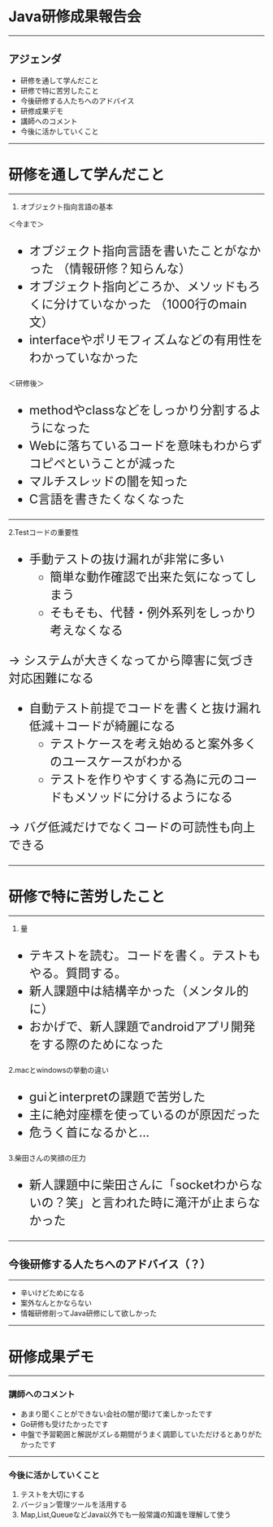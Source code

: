 <!-- $theme: gaia -->

# Java研修成果報告会
---
## アジェンダ
* 研修を通して学んだこと
* 研修で特に苦労したこと
* 今後研修する人たちへのアドバイス
* 研修成果デモ
* 講師へのコメント
* 今後に活かしていくこと


---

# 研修を通して学んだこと
---

1. オブジェクト指向言語の基本

＜今まで＞  

<font size="5">

* オブジェクト指向言語を書いたことがなかった
（情報研修？知らんな）
* オブジェクト指向どころか、メソッドもろくに分けていなかった
（1000行のmain文）
* interfaceやポリモフィズムなどの有用性をわかっていなかった

</font>

＜研修後＞

<font size="5">

* methodやclassなどをしっかり分割するようになった
* Webに落ちているコードを意味もわからずコピペということが減った
* マルチスレッドの闇を知った
* C言語を書きたくなくなった

</font>

---

2.Testコードの重要性

<font size="5">

* 手動テストの抜け漏れが非常に多い
	* 簡単な動作確認で出来た気になってしまう
	* そもそも、代替・例外系列をしっかり考えなくなる
	
→ システムが大きくなってから障害に気づき対応困難になる
* 自動テスト前提でコードを書くと抜け漏れ低減＋コードが綺麗になる
	* テストケースを考え始めると案外多くのユースケースがわかる
	* テストを作りやすくする為に元のコードもメソッドに分けるようになる
	
→ バグ低減だけでなくコードの可読性も向上できる

</font>

---

# 研修で特に苦労したこと

---

1. 量

<font size="5">

* テキストを読む。コードを書く。テストもやる。質問する。
* 新人課題中は結構辛かった（メンタル的に）
* おかげで、新人課題でandroidアプリ開発をする際のためになった

</font>

2.macとwindowsの挙動の違い

<font size="5">

* guiとinterpretの課題で苦労した
* 主に絶対座標を使っているのが原因だった
* 危うく首になるかと...

</font>

3.柴田さんの笑顔の圧力

<font size="5">

* 新人課題中に柴田さんに「socketわからないの？笑」と言われた時に滝汗が止まらなかった

</font>

---

## 今後研修する人たちへのアドバイス（？）

---

* 辛いけどためになる
* 案外なんとかならない
* 情報研修削ってJava研修にして欲しかった

---

# 研修成果デモ

---

### 講師へのコメント
 * あまり聞くことができない会社の闇が聞けて楽しかったです
 * Go研修も受けたかったです
 * 中盤で予習範囲と解説がズレる期間がうまく調節していただけるとありがたかったです

---

### 今後に活かしていくこと

1. テストを大切にする
2. バージョン管理ツールを活用する
3. Map,List,QueueなどJava以外でも一般常識の知識を理解して使う
